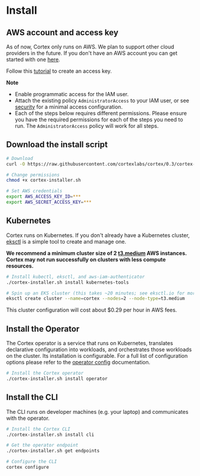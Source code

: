 # Install

## AWS account and access key

As of now, Cortex only runs on AWS. We plan to support other cloud providers in the future. If you don't have an AWS account you can get started with one [here](https://portal.aws.amazon.com/billing/signup#/start).

Follow this [tutorial](https://aws.amazon.com/premiumsupport/knowledge-center/create-access-key) to create an access key.

**Note**

* Enable programmatic access for the IAM user.
* Attach the existing policy `AdministratorAccess` to your IAM user, or see [security](security.md) for a minimal access configuration.
* Each of the steps below requires different permissions. Please ensure you have the required permissions for each of the steps you need to run. The `AdministratorAccess` policy will work for all steps.

## Download the install script

<!-- CORTEX_VERSION_MINOR -->

```bash
# Download
curl -O https://raw.githubusercontent.com/cortexlabs/cortex/0.3/cortex-installer.sh

# Change permissions
chmod +x cortex-installer.sh

# Set AWS credentials
export AWS_ACCESS_KEY_ID=***
export AWS_SECRET_ACCESS_KEY=***
```

## Kubernetes

Cortex runs on Kubernetes. If you don't already have a Kubernetes cluster, [eksctl](https://eksctl.io) is a simple tool to create and manage one.

**We recommend a minimum cluster size of 2 [t3.medium](https://aws.amazon.com/ec2/instance-types) AWS instances. Cortex may not run successfully on clusters with less compute resources.**

```bash
# Install kubectl, eksctl, and aws-iam-authenticator
./cortex-installer.sh install kubernetes-tools

# Spin up an EKS cluster (this takes ~20 minutes; see eksctl.io for more options)
eksctl create cluster --name=cortex --nodes=2 --node-type=t3.medium
```

This cluster configuration will cost about $0.29 per hour in AWS fees.

## Install the Operator

The Cortex operator is a service that runs on Kubernetes, translates declarative configuration into workloads, and orchestrates those workloads on the cluster. Its installation is configurable. For a full list of configuration options please refer to the [operator config](config.md) documentation.

```bash
# Install the Cortex operator
./cortex-installer.sh install operator
```

## Install the CLI

The CLI runs on developer machines (e.g. your laptop) and communicates with the operator.

```bash
# Install the Cortex CLI
./cortex-installer.sh install cli

# Get the operator endpoint
./cortex-installer.sh get endpoints

# Configure the CLI
cortex configure
```
